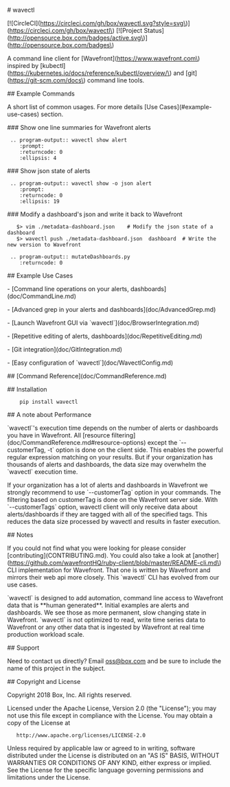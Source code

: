 
\# wavectl

\[!\[CircleCI\]\(https://circleci.com/gh/box/wavectl.svg?style=svg\)\]\(https://circleci.com/gh/box/wavectl\)
\[!\[Project Status\]\(http://opensource.box.com/badges/active.svg\)\]\(http://opensource.box.com/badges\)

A command line client for \[Wavefront\]\(https://www.wavefront.com\) inspired by
\[kubectl\]\(https://kubernetes.io/docs/reference/kubectl/overview/\) and
\[git\]\(https://git-scm.com/docs\) command line tools.


\#\# Example Commands

A short list of common usages. For more details \[Use Cases\]\(#example-use-cases\) section.


\#\#\# Show one line summaries for Wavefront alerts


```eval_rst
 .. program-output:: wavectl show alert
    :prompt:
    :returncode: 0
    :ellipsis: 4
```

\#\#\# Show json state of alerts


```eval_rst
 .. program-output:: wavectl show -o json alert
    :prompt:
    :returncode: 0
    :ellipsis: 19
```



\#\#\# Modify a dashboard's json and write it back to Wavefront



```
   $> vim ./metadata-dashboard.json    # Modify the json state of a dashboard
   $> wavectl push ./metadata-dashboard.json  dashboard  # Write the new version to Wavefront
```

```eval_rst
 .. program-output:: mutateDashboards.py
    :returncode: 0
```


\#\# Example Use Cases

\- \[Command line operations on your alerts, dashboards\]\(doc/CommandLine.md\)

\- \[Advanced grep in your alerts and dashboards\]\(doc/AdvancedGrep.md\)

\- \[Launch Wavefront GUI via \`wavectl\`\]\(doc/BrowserIntegration.md\)

\- \[Repetitive editing of alerts, dashboards\]\(doc/RepetitiveEditing.md\)

\- \[Git integration\]\(doc/GitIntegration.md\)

\- \[Easy configuration of \`wavectl\`\]\(doc/WavectlConfig.md\)


\#\# \[Command Reference\]\(doc/CommandReference.md\)


\#\# Installation

```
    pip install wavectl
```

\#\# A note about Performance

\`wavectl\`'s execution time depends on the number of alerts or dashboards you
have in Wavefront. All
\[resource filtering\]\(doc/CommandReference.md#resource-options\) except the
\`--customerTag, -t\` option is done on the client side. This enables the
powerful regular expression matching on your results. But if your organization
has thousands of alerts and dashboards, the data size may overwhelm the
\`wavectl\` execution time.

If your organization has a lot of alerts and dashboards in Wavefront we
strongly recommend to use \`--customerTag\` option in your commands. The
filtering based on customerTag is done on the Wavefront server side. With
\`--customerTags\` option, wavectl client will only receive data about
alerts/dashboards if they are tagged with all of the specified tags. This
reduces the data size processed by wavectl and results in faster execution.

\#\# Notes

If you could not find what you were looking for please consider
\[contributing\]\(CONTRIBUTING.md\). You could also take a look at
\[another\]\(https://github.com/wavefrontHQ/ruby-client/blob/master/README-cli.md\)
CLI implementation for Wavefront. That one is written by Wavefront and mirrors their
web api more closely. This \`wavectl\` CLI has evolved from our use cases.

\`wavectl\` is designed to add automation, command line access to Wavefront
data that is \*\*human generated\*\*. Initial examples are alerts and
dashboards. We see those as more permanent, slow changing state in Wavefront.
\`wavectl\` is not optimized to read, write time series data to Wavefront or
any other data that is ingested by Wavefront at real time production workload
scale.

\#\# Support

Need to contact us directly? Email oss@box.com and be sure to include the name
of this project in the subject.

\#\# Copyright and License


Copyright 2018 Box, Inc. All rights reserved.

Licensed under the Apache License, Version 2.0 (the "License");
you may not use this file except in compliance with the License.
You may obtain a copy of the License at

```
   http://www.apache.org/licenses/LICENSE-2.0
```

Unless required by applicable law or agreed to in writing, software
distributed under the License is distributed on an "AS IS" BASIS,
WITHOUT WARRANTIES OR CONDITIONS OF ANY KIND, either express or implied.
See the License for the specific language governing permissions and
limitations under the License.
